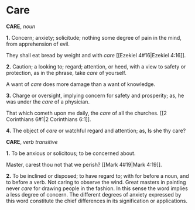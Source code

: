 # Care

**CARE**, _noun_

**1.** Concern; anxiety; solicitude; nothing some degree of pain in the mind, from apprehension of evil.

They shall eat bread by weight and with _care_ [[Ezekiel 4#16|Ezekiel 4:16]].

**2.** Caution; a looking to; regard; attention, or heed, with a view to safety or protection, as in the phrase, take _care_ of yourself.

A want of _care_ does more damage than a want of knowledge.

**3.** Charge or oversight, implying concern for safety and prosperity; as, he was under the _care_ of a physician.

That which cometh upon me daily, the _care_ of all the churches. [[2 Corinthians 6#1|2 Corinthians 6:1]].

**4.** The object of _care_ or watchful regard and attention; as, Is she thy care?

**CARE**, _verb transitive_

**1.** To be anxious or solicitous; to be concerned about.

Master, carest thou not that we perish? [[Mark 4#19|Mark 4:19]].

**2.** To be inclined or disposed; to have regard to; with for before a noun, and to before a verb. Not caring to observe the wind. Great masters in painting never _care_ for drawing people in the fashion. In this sense the word implies a less degree of concern. The different degrees of anxiety expressed by this word constitute the chief differences in its signification or applications.